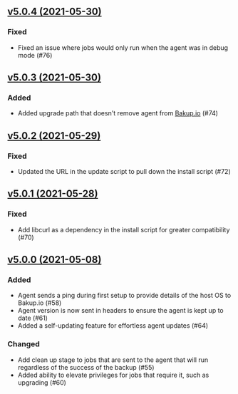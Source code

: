 ## [v5.0.4 (2021-05-30)](https://github.com/Superbition/Bakup-Agent/releases/tag/v5.0.4)

### Fixed
- Fixed an issue where jobs would only run when the agent was in debug mode (#76)

## [v5.0.3 (2021-05-30)](https://github.com/Superbition/Bakup-Agent/releases/tag/v5.0.3)

### Added
- Added upgrade path that doesn't remove agent from [Bakup.io](https://bakup.io) (#74)

## [v5.0.2 (2021-05-29)](https://github.com/Superbition/Bakup-Agent/releases/tag/v5.0.2)

### Fixed
- Updated the URL in the update script to pull down the install script (#72)

## [v5.0.1 (2021-05-28)](https://github.com/Superbition/Bakup-Agent/releases/tag/v5.0.1)

### Fixed
- Add libcurl as a dependency in the install script for greater compatibility (#70)

## [v5.0.0 (2021-05-08)](https://github.com/Superbition/Bakup-Agent/releases/tag/v5.0.0)

### Added
- Agent sends a ping during first setup to provide details of the host OS to Bakup.io (#58)
- Agent version is now sent in headers to ensure the agent is kept up to date (#61)
- Added a self-updating feature for effortless agent updates (#64)

### Changed
- Add clean up stage to jobs that are sent to the agent that will run regardless of the success of the backup (#55)
- Added ability to elevate privileges for jobs that require it, such as upgrading (#60)